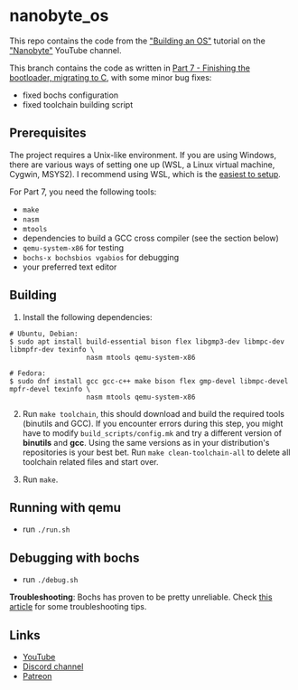 # nanobyte_os
This repo contains the code from the ["Building an OS"](https://www.youtube.com/watch?v=9t-SPC7Tczc&list=PLFjM7v6KGMpiH2G-kT781ByCNC_0pKpPN) tutorial on the ["Nanobyte"](https://www.youtube.com/channel/UCSPIuWADJIMIf9Erf--XAsA) YouTube channel.

This branch contains the code as written in [Part 7 - Finishing the bootloader, migrating to C](https://youtu.be/qr8d7bZLPHg), with some minor bug fixes:

* fixed bochs configuration
* fixed toolchain building script

## Prerequisites

The project requires a Unix-like environment. If you are using Windows, there are various ways of setting one up (WSL, a Linux virtual machine, Cygwin, MSYS2). I recommend using WSL, which is the [easiest to setup](https://learn.microsoft.com/en-us/windows/wsl/install).

For Part 7, you need the following tools:

* `make`
* `nasm`
* `mtools`
* dependencies to build a GCC cross compiler (see the section below)
* `qemu-system-x86` for testing
* `bochs-x bochsbios vgabios` for debugging
* your preferred text editor

## Building

1. Install the following dependencies:

```
# Ubuntu, Debian:
$ sudo apt install build-essential bison flex libgmp3-dev libmpc-dev libmpfr-dev texinfo \
                   nasm mtools qemu-system-x86
           
# Fedora:
$ sudo dnf install gcc gcc-c++ make bison flex gmp-devel libmpc-devel mpfr-devel texinfo \
                   nasm mtools qemu-system-x86
```

2. Run `make toolchain`, this should download and build the required tools (binutils and GCC). If you encounter errors during this step, you might have to modify `build_scripts/config.mk` and try a different version of **binutils** and **gcc**. Using the same versions as in your distribution's repositories is your best bet. Run `make clean-toolchain-all` to delete all toolchain related files and start over. 

3. Run `make`.

## Running with qemu

* run `./run.sh`

## Debugging with bochs

* run `./debug.sh`

**Troubleshooting**: Bochs has proven to be pretty unreliable. Check [this article](https://github.com/nanobyte-dev/nanobyte_os/wiki/Frequent-issues#bochs-doesnt-work) for some troubleshooting tips.

## Links

* [YouTube](https://www.youtube.com/channel/UCSPIuWADJIMIf9Erf--XAsA)
* [Discord channel](https://discord.gg/RgHc5XrCEw)
* [Patreon](https://www.patreon.com/nanobyte)
